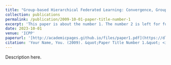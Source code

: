 ```yaml
---
title: "Group-based Hierarchical Federated Learning: Convergence, Group Formation, and Sampling"
collection: publications
permalink: /publication/2009-10-01-paper-title-number-1
excerpt: 'This paper is about the number 1. The number 2 is left for future work.'
date: 2023-10-01
venue: 'ICPP'
paperurl: '[http://academicpages.github.io/files/paper1.pdf](https://dl.acm.org/doi/abs/10.1145/3605573.3605584)'
citation: 'Your Name, You. (2009). &quot;Paper Title Number 1.&quot; <i>Journal 1</i>. 1(1).'
---
```


Description here.

